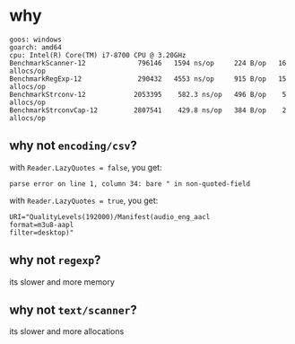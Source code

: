 # why

~~~
goos: windows
goarch: amd64
cpu: Intel(R) Core(TM) i7-8700 CPU @ 3.20GHz
BenchmarkScanner-12             796146   1594 ns/op     224 B/op   16 allocs/op
BenchmarkRegExp-12              290432   4553 ns/op     915 B/op   15 allocs/op
BenchmarkStrconv-12            2053395    582.3 ns/op   496 B/op    5 allocs/op
BenchmarkStrconvCap-12         2807541    429.8 ns/op   384 B/op    2 allocs/op
~~~

## why not `encoding/csv`?

with `Reader.LazyQuotes = false`, you get:

~~~
parse error on line 1, column 34: bare " in non-quoted-field
~~~

with `Reader.LazyQuotes = true`, you get:

~~~
URI="QualityLevels(192000)/Manifest(audio_eng_aacl
format=m3u8-aapl
filter=desktop)"
~~~

## why not `regexp`?

its slower and more memory

## why not `text/scanner`?

its slower and more allocations
